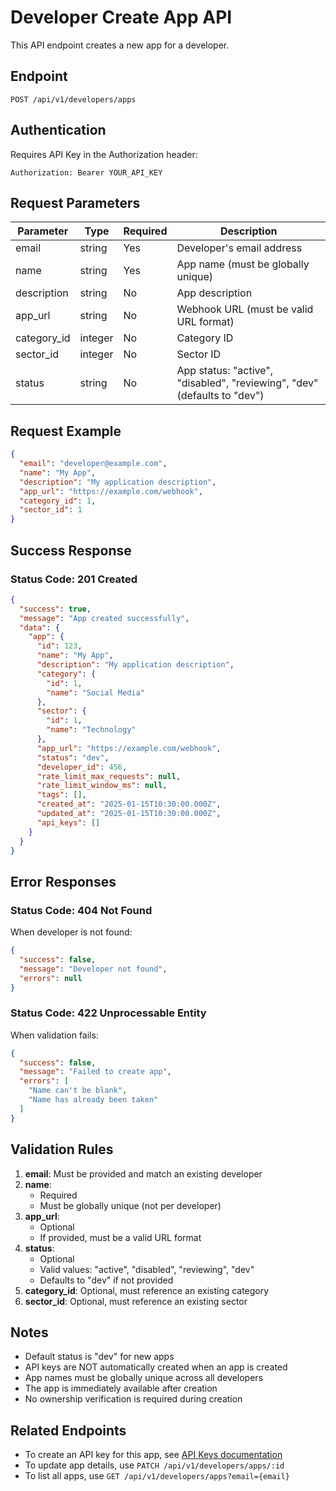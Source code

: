 # Developer Create App API

This API endpoint creates a new app for a developer.

## Endpoint

```
POST /api/v1/developers/apps
```

## Authentication

Requires API Key in the Authorization header:
```
Authorization: Bearer YOUR_API_KEY
```

## Request Parameters

| Parameter    | Type    | Required | Description |
|--------------|---------|----------|-------------|
| email        | string  | Yes      | Developer's email address |
| name         | string  | Yes      | App name (must be globally unique) |
| description  | string  | No       | App description |
| app_url      | string  | No       | Webhook URL (must be valid URL format) |
| category_id  | integer | No       | Category ID |
| sector_id    | integer | No       | Sector ID |
| status       | string  | No       | App status: "active", "disabled", "reviewing", "dev" (defaults to "dev") |

## Request Example

```json
{
  "email": "developer@example.com",
  "name": "My App",
  "description": "My application description",
  "app_url": "https://example.com/webhook",
  "category_id": 1,
  "sector_id": 1
}
```

## Success Response

### Status Code: 201 Created

```json
{
  "success": true,
  "message": "App created successfully",
  "data": {
    "app": {
      "id": 123,
      "name": "My App",
      "description": "My application description",
      "category": {
        "id": 1,
        "name": "Social Media"
      },
      "sector": {
        "id": 1,
        "name": "Technology"
      },
      "app_url": "https://example.com/webhook",
      "status": "dev",
      "developer_id": 456,
      "rate_limit_max_requests": null,
      "rate_limit_window_ms": null,
      "tags": [],
      "created_at": "2025-01-15T10:30:00.000Z",
      "updated_at": "2025-01-15T10:30:00.000Z",
      "api_keys": []
    }
  }
}
```

## Error Responses

### Status Code: 404 Not Found

When developer is not found:

```json
{
  "success": false,
  "message": "Developer not found",
  "errors": null
}
```

### Status Code: 422 Unprocessable Entity

When validation fails:

```json
{
  "success": false,
  "message": "Failed to create app",
  "errors": [
    "Name can't be blank",
    "Name has already been taken"
  ]
}
```

## Validation Rules

1. **email**: Must be provided and match an existing developer
2. **name**: 
   - Required
   - Must be globally unique (not per developer)
3. **app_url**: 
   - Optional
   - If provided, must be a valid URL format
4. **status**: 
   - Optional
   - Valid values: "active", "disabled", "reviewing", "dev"
   - Defaults to "dev" if not provided
5. **category_id**: Optional, must reference an existing category
6. **sector_id**: Optional, must reference an existing sector

## Notes

- Default status is "dev" for new apps
- API keys are NOT automatically created when an app is created
- App names must be globally unique across all developers
- The app is immediately available after creation
- No ownership verification is required during creation

## Related Endpoints

- To create an API key for this app, see [API Keys documentation](./api_keys_create.md)
- To update app details, use `PATCH /api/v1/developers/apps/:id`
- To list all apps, use `GET /api/v1/developers/apps?email={email}`

